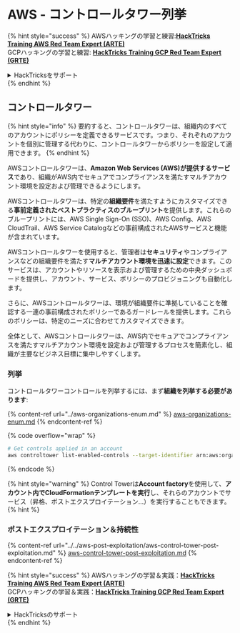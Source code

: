 # AWS - コントロールタワー列挙

{% hint style="success" %}
AWSハッキングの学習と練習:<img src="/.gitbook/assets/image.png" alt="" data-size="line">[**HackTricks Training AWS Red Team Expert (ARTE)**](https://training.hacktricks.xyz/courses/arte)<img src="/.gitbook/assets/image.png" alt="" data-size="line">\
GCPハッキングの学習と練習: <img src="/.gitbook/assets/image (2).png" alt="" data-size="line">[**HackTricks Training GCP Red Team Expert (GRTE)**<img src="/.gitbook/assets/image (2).png" alt="" data-size="line">](https://training.hacktricks.xyz/courses/grte)

<details>

<summary>HackTricksをサポート</summary>

* [**サブスクリプションプラン**](https://github.com/sponsors/carlospolop)をチェック！
* 💬 [**Discordグループ**](https://discord.gg/hRep4RUj7f)に参加するか、[**telegramグループ**](https://t.me/peass)に参加するか、**Twitter** 🐦 [**@hacktricks\_live**](https://twitter.com/hacktricks\_live)**をフォロー**してください。
* **HackTricks**と**HackTricks Cloud**のgithubリポジトリにPRを提出して**ハッキングトリックを共有**してください。

</details>
{% endhint %}

## コントロールタワー

{% hint style="info" %}
要約すると、コントロールタワーは、組織内のすべてのアカウントにポリシーを定義できるサービスです。つまり、それぞれのアカウントを個別に管理する代わりに、コントロールタワーからポリシーを設定して適用できます。
{% endhint %}

AWSコントロールタワーは、**Amazon Web Services (AWS)が提供するサービス**であり、組織がAWS内でセキュアでコンプライアンスを満たすマルチアカウント環境を設定および管理できるようにします。

AWSコントロールタワーは、特定の**組織要件**を満たすようにカスタマイズできる**事前定義されたベストプラクティスのブループリント**を提供します。これらのブループリントには、AWS Single Sign-On (SSO)、AWS Config、AWS CloudTrail、AWS Service Catalogなどの事前構成されたAWSサービスと機能が含まれています。

AWSコントロールタワーを使用すると、管理者は**セキュリティ**やコンプライアンスなどの組織要件を満たす**マルチアカウント環境を迅速に設定**できます。このサービスは、アカウントやリソースを表示および管理するための中央ダッシュボードを提供し、アカウント、サービス、ポリシーのプロビジョニングも自動化します。

さらに、AWSコントロールタワーは、環境が組織要件に準拠していることを確認する一連の事前構成されたポリシーであるガードレールを提供します。これらのポリシーは、特定のニーズに合わせてカスタマイズできます。

全体として、AWSコントロールタワーは、AWS内でセキュアでコンプライアンスを満たすマルチアカウント環境を設定および管理するプロセスを簡素化し、組織が主要なビジネス目標に集中しやすくします。

### 列挙

コントロールタワーコントロールを列挙するには、まず**組織を列挙する必要があります**:

{% content-ref url="../aws-organizations-enum.md" %}
[aws-organizations-enum.md](../aws-organizations-enum.md)
{% endcontent-ref %}

{% code overflow="wrap" %}
```bash
# Get controls applied in an account
aws controltower list-enabled-controls --target-identifier arn:aws:organizations::<acc_id>:ou/<ou-id>
```
{% endcode %}

{% hint style="warning" %}
Control Towerは**Account factory**を使用して、**アカウント内でCloudFormationテンプレートを実行**し、それらのアカウントでサービス（昇格、ポストエクスプロイテーション...）を実行することもできます。
{% hint %}

### ポストエクスプロイテーション＆持続性

{% content-ref url="../../aws-post-exploitation/aws-control-tower-post-exploitation.md" %}
[aws-control-tower-post-exploitation.md](../../aws-post-exploitation/aws-control-tower-post-exploitation.md)
{% endcontent-ref %}

{% hint style="success" %}
AWSハッキングの学習＆実践：<img src="/.gitbook/assets/image.png" alt="" data-size="line">[**HackTricks Training AWS Red Team Expert (ARTE)**](https://training.hacktricks.xyz/courses/arte)<img src="/.gitbook/assets/image.png" alt="" data-size="line">\
GCPハッキングの学習＆実践：<img src="/.gitbook/assets/image (2).png" alt="" data-size="line">[**HackTricks Training GCP Red Team Expert (GRTE)**<img src="/.gitbook/assets/image (2).png" alt="" data-size="line">](https://training.hacktricks.xyz/courses/grte)

<details>

<summary>HackTricksのサポート</summary>

* [**サブスクリプションプラン**](https://github.com/sponsors/carlospolop)をチェック！
* 💬 [**Discordグループ**](https://discord.gg/hRep4RUj7f)または[**telegramグループ**](https://t.me/peass)に**参加**するか、**Twitter** 🐦 [**@hacktricks\_live**](https://twitter.com/hacktricks\_live)**をフォロー**してください。
* **HackTricks**と**HackTricks Cloud**のgithubリポジトリにPRを提出して、ハッキングトリックを共有してください。

</details>
{% endhint %}
